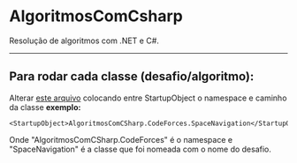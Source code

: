 # AlgoritmosComCsharp
 Resolução de algoritmos com .NET e C#.
 ***
## Para rodar cada classe (desafio/algoritmo):
 Alterar [este arquivo](https://github.com/jonathan-tauan/AlgoritmosComCsharp/blob/main/AlgoritmosCsharp/AlgoritmosCsharp.csproj) colocando entre StartupObject o namespace e caminho da classe
 **exemplo:**
 ```
 <StartupObject>AlgoritmosComCSharp.CodeForces.SpaceNavigation</StartupObject>
 ```
 Onde "AlgoritmosComCSharp.CodeForces" é o namespace e "SpaceNavigation" é a classe que foi nomeada com o nome do desafio.
